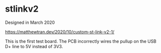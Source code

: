 # stlinkv2

Designed in March 2020

https://matthewtran.dev/2020/10/custom-st-link-v2-1/

This is the first test board. The PCB incorrectly wires the pullup on the USB D+ line to 5V instead of 3V3.
